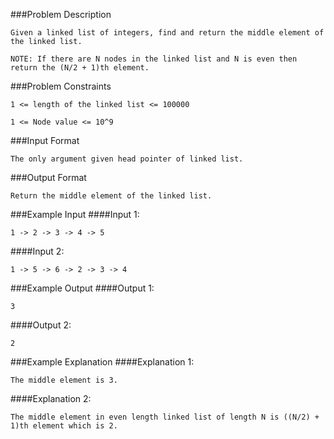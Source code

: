###Problem Description
```
Given a linked list of integers, find and return the middle element of the linked list.

NOTE: If there are N nodes in the linked list and N is even then return the (N/2 + 1)th element.
```


###Problem Constraints
```
1 <= length of the linked list <= 100000

1 <= Node value <= 10^9
```


###Input Format
```
The only argument given head pointer of linked list.
```


###Output Format
```
Return the middle element of the linked list.
```



###Example Input
####Input 1:

```
1 -> 2 -> 3 -> 4 -> 5
```
####Input 2:

```
1 -> 5 -> 6 -> 2 -> 3 -> 4
```


###Example Output
####Output 1:

```
3
```
####Output 2:

```
2
```


###Example Explanation
####Explanation 1:

```
The middle element is 3.
```
####Explanation 2:

```
The middle element in even length linked list of length N is ((N/2) + 1)th element which is 2.
```